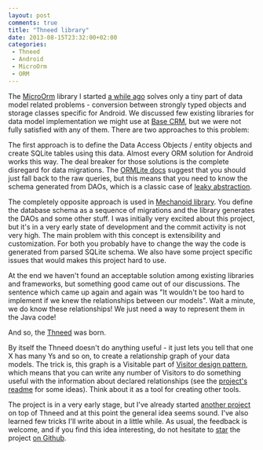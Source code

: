 ```yaml
---
layout: post
comments: true
title: "Thneed library"
date: 2013-08-15T23:32:00+02:00
categories:
 - Thneed
 - Android
 - MicroOrm
 - ORM
---
```


The [MicroOrm](https://github.com/chalup/microorm) library I started [a while ago](/blog/2013/05/28/weekend-hack-microorm-library) solves only a tiny part of data model related problems - conversion between strongly typed objects and storage classes specific for Android. We discussed few existing libraries for data model implementation we might use at [Base CRM](http://getbase.com/), but we were not fully satisfied with any of them. There are two approaches to this problem:

The first approach is to define the Data Access Objects / entity objects and create SQLite tables using this data. Almost every ORM solution for Android works this way. The deal breaker for those solutions is the complete disregard for data migrations. The [ORMLite docs](http://ormlite.com/javadoc/ormlite-core/doc-files/ormlite_4.html#Upgrading-Schema) suggest that you should just fall back to the raw queries, but this means that you need to know the schema generated from DAOs, which is a classic case of [leaky abstraction](http://www.joelonsoftware.com/articles/LeakyAbstractions.html).

The completely opposite approach is used in [Mechanoid library](http://robotoworks.com/mechanoid/doc/db/). You define the database schema as a sequence of migrations and the library generates the DAOs and some other stuff. I was initially very excited about this project, but it's in a very early state of development and the commit activity is not very high. The main problem with this concept is extensibility and customization. For both you probably have to change the way the code is generated from parsed SQLite schema. We also have some project specific issues that would makes this project hard to use.

At the end we haven't found an acceptable solution among existing libraries and frameworks, but something good came out of our discussions. The sentence which came up again and again was "It wouldn't be too hard to implement if we knew the relationships between our models". Wait a minute, we do know these relationships! We just need a way to represent them in the Java code!

And so, the [Thneed](https://github.com/chalup/thneed) was born.

By itself the Thneed doesn't do anything useful - it just lets you tell that one X has many Ys and so on, to create a relationship graph of your data models. The trick is, this graph is a Visitable part of [Visitor design pattern](http://en.wikipedia.org/wiki/Visitor_pattern), which means that you can write any number of Visitors to do something useful with the information about declared relationships (see the [project's readme](https://github.com/chalup/thneed/blob/master/README.md) for some ideas). Think about it as a tool for creating other tools.

The project is in a very early stage, but I've already started [another project](https://github.com/futuresimple/forger) on top of Thneed and at this point the general idea seems sound. I've also learned few tricks I'll write about in a little while. As usual, the feedback is welcome, and if you find this idea interesting, do not hesitate to [star](https://github.com/chalup/thneed/star) the project [on Github](https://github.com/chalup/thneed/).
